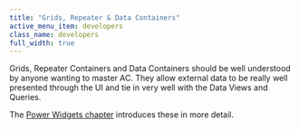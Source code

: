 ```yaml
---
title: "Grids, Repeater & Data Containers"
active_menu_item: developers
class_name: developers
full_width: true
---
```



Grids, Repeater Containers and Data Containers should be well understood by anyone wanting to master AC. They allow external data to be really well presented through the UI and tie in very well with the Data Views and Queries.

The [Power Widgets chapter](../../advanced-important-widgets/power-widgets/) introduces these in more detail.

